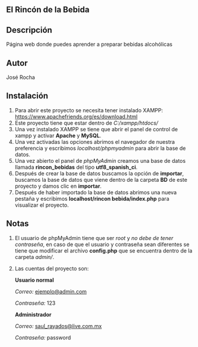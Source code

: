 ## El Rincón de la Bebida

## Descripción
Página web donde puedes aprender a preparar bebidas alcohólicas

## Autor
José Rocha

## Instalación
1. Para abrir este proyecto se necesita tener instalado XAMPP: https://www.apachefriends.org/es/download.html
2. Este proyecto tiene que estar dentro de *C:/xampp/htdocs/*
3. Una vez instalado XAMPP se tiene que abrir el panel de control de xampp y activar **Apache** y **MySQL**.
4. Una vez activadas las opciones abrimos el navegador de nuestra preferencia y escribimos *localhost/phpmyadmin* para abrir la base de datos.
5. Una vez abierto el panel de *phpMyAdmin* creamos una base de datos llamada **rincon_bebidas** del tipo **utf8_spanish_ci**.
6. Después de crear la base de datos buscamos la opción de **importar**, buscamos la base de datos que viene dentro de la carpeta **BD** de este proyecto y damos clic en **importar**.
7. Después de haber importado la base de datos abrimos una nueva pestaña y escribimos **localhost/rincon bebida/index.php** para visualizar el proyecto.

## Notas
1. El usuario de phpMyAdmin tiene que ser *root* y *no debe de tener contraseña*, en caso de que el usuario y contraseña sean diferentes se tiene que modificar el archivo **config.php** que se encuentra dentro de la carpeta *admin/*.
2. Las cuentas del proyecto son:
   
   **Usuario normal**
   
   *Correo:*
   ejemplo@admin.com

   *Contraseña:*
   123

   **Administrador**
   
   *Correo:*
   saul_rayados@live.com.mx

   *Contraseña:*
   password

